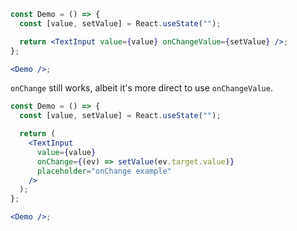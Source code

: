 ```jsx
const Demo = () => {
  const [value, setValue] = React.useState("");

  return <TextInput value={value} onChangeValue={setValue} />;
};

<Demo />;
```

`onChange` still works, albeit it's more direct to use `onChangeValue`.

```jsx
const Demo = () => {
  const [value, setValue] = React.useState("");

  return (
    <TextInput
      value={value}
      onChange={(ev) => setValue(ev.target.value)}
      placeholder="onChange example"
    />
  );
};

<Demo />;
```
